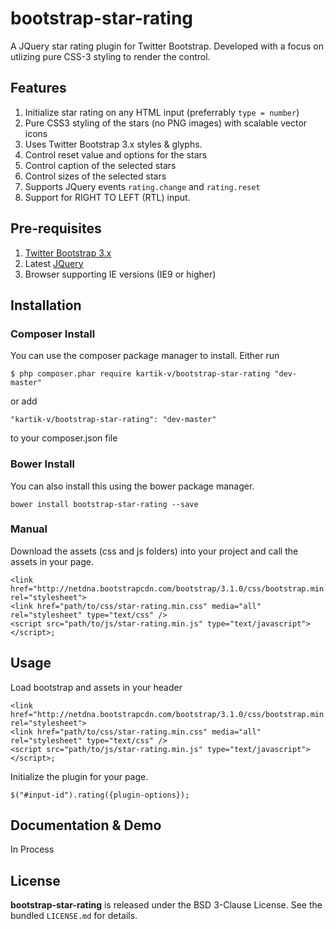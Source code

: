 bootstrap-star-rating
=====================

A JQuery star rating plugin for Twitter Bootstrap. Developed with a focus on utlizing pure CSS-3 styling to render the control.

## Features
1. Initialize star rating on any HTML input (preferrably `type = number`)
2. Pure CSS3 styling of the stars (no PNG images) with scalable vector icons
3. Uses Twitter Bootstrap 3.x styles & glyphs.
4. Control reset value and options for the stars
5. Control caption of the selected stars
6. Control sizes of the selected stars
7. Supports JQuery events `rating.change` and `rating.reset`
8. Support for RIGHT TO LEFT (RTL) input.

## Pre-requisites
1. [Twitter Bootstrap 3.x](http://getbootstrap.com/)
2. Latest [JQuery](http://jquery.com/)
3. Browser supporting IE versions (IE9 or higher)

## Installation
###  Composer Install
You can use the composer package manager to install. Either run

    $ php composer.phar require kartik-v/bootstrap-star-rating "dev-master"

or add

    "kartik-v/bootstrap-star-rating": "dev-master"

to your composer.json file

###  Bower Install
You can also install this using the bower package manager.

    bower install bootstrap-star-rating --save


###  Manual
Download the assets (css and js folders) into your project and call the assets in your page.

    <link href="http://netdna.bootstrapcdn.com/bootstrap/3.1.0/css/bootstrap.min.css" rel="stylesheet">
    <link href="path/to/css/star-rating.min.css" media="all" rel="stylesheet" type="text/css" />
    <script src="path/to/js/star-rating.min.js" type="text/javascript"></script>;

## Usage
Load bootstrap and assets in your header

    <link href="http://netdna.bootstrapcdn.com/bootstrap/3.1.0/css/bootstrap.min.css" rel="stylesheet">
    <link href="path/to/css/star-rating.min.css" media="all" rel="stylesheet" type="text/css" />
    <script src="path/to/js/star-rating.min.js" type="text/javascript"></script>;

Initialize the plugin for your page.

    $("#input-id").rating({plugin-options});


## Documentation & Demo
In Process


## License

**bootstrap-star-rating** is released under the BSD 3-Clause License. See the bundled `LICENSE.md` for details.
